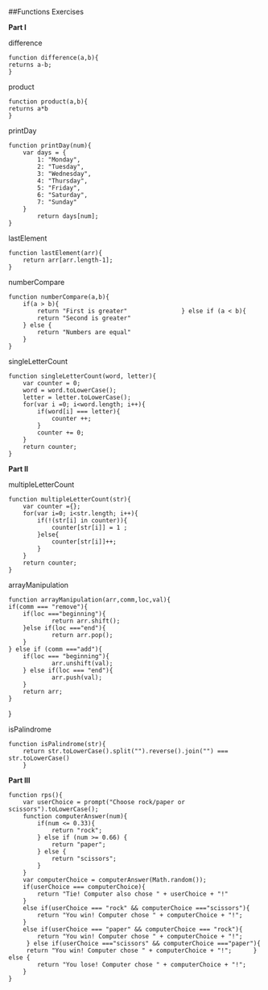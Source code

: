 ##Functions Exercises

**Part I**

difference

	function difference(a,b){
	returns a-b;
	}

product

	function product(a,b){
	returns a*b
	}

printDay

	function printDay(num){
		var days = {
			1: "Monday",
			2: "Tuesday",
			3: "Wednesday",
			4: "Thursday",
			5: "Friday",
			6: "Saturday",
			7: "Sunday"
		}
			return days[num];
	}				
	
lastElement
	
	function lastElement(arr){
		return arr[arr.length-1];
	}

numberCompare

	function numberCompare(a,b){
		if(a > b){
			return "First is greater" 				} else if (a < b){
			return "Second is greater"
		} else {
			return "Numbers are equal"	
		}
	}
	
singleLetterCount

	function singleLetterCount(word, letter){
		var counter = 0;
		word = word.toLowerCase();
		letter = letter.toLowerCase();		
		for(var i =0; i<word.length; i++){
			if(word[i] === letter){
				counter ++;
			} 
			counter += 0;
		}
		return counter;
	}	

**Part II**

multipleLetterCount
	
	function multipleLetterCount(str){
		var counter ={};
		for(var i=0; i<str.length; i++){
			if(!(str[i] in counter)){
				counter[str[i]] = 1 ;
			}else{
				counter[str[i]]++;
            }
		}
		return counter;
	}	
	
arrayManipulation

	function arrayManipulation(arr,comm,loc,val){
	if(comm === "remove"){
		if(loc ==="beginning"){
				return arr.shift();
		}else if(loc ==="end"){
				return arr.pop();
		}		
	} else if (comm ==="add"){
		if(loc === "beginning"){
				arr.unshift(val);	
		} else if(loc === "end"){
				arr.push(val);		
		}
		return arr;
	}							
}	

isPalindrome

	function isPalindrome(str){
		return str.toLowerCase().split("").reverse().join("") === str.toLowerCase()	
		}			
		
**Part III**

	function rps(){
		var userChoice = prompt("Choose rock/paper or scissors").toLowerCase();
		function computerAnswer(num){
			if(num <= 0.33){
				return "rock";
			} else if (num >= 0.66) {
				return "paper";
			} else {
				return "scissors";		
			}
		}
		var computerChoice = computerAnswer(Math.random());
		if(userChoice === computerChoice){
			return "Tie! Computer also chose " + userChoice + "!"
		} 
		else if(userChoice === "rock" && computerChoice ==="scissors"){
			return "You win! Computer chose " + computerChoice + "!";
		} 
		else if(userChoice === "paper" && computerChoice === "rock"){
		 	return "You win! Computer chose " + computerChoice + "!";
		 } else if(userChoice ==="scissors" && computerChoice ==="paper"){ 
		 return "You win! Computer chose " + computerChoice + "!";		} else {
			return "You lose! Computer chose " + computerChoice + "!";
		}	
	}